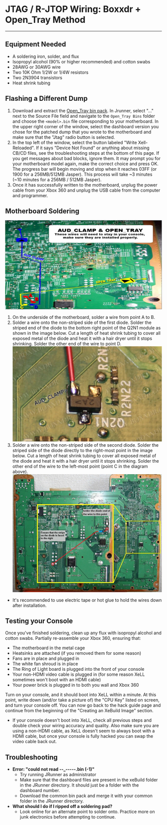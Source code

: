 # JTAG / R-JTOP Wiring: Boxxdr + Open_Tray Method

------

## Equipment Needed

- A soldering iron, solder, and flux
- Isopropyl alcohol (90% or higher recommended) and cotton swabs
- 28AWG or 30AWG wire
- Two 10K Ohm 1/2W or 1/4W resistors
- Two 2N3904 transistors
- Heat shrink tubing

## Flashing a Different Dump

1. Download and extract the [Open_Tray bin pack](https://www.mediafire.com/file/y169u1he03mtheo/Open_Tray_Bins.zip/file). In Jrunner, select "..." next to the Source File field and navigate to the `Open_Tray Bins` folder and choose the `<model>.bin` file corresponding to your motherboard. In the upper right corner of  the window, select the dashboard version you chose for the patched dump  that you wrote to the motherboard and make sure that the "Jtag" radio  button is selected.
2. In the top left of the window, select the button labeled "Write  Xell-Reloaded". If it says "Device Not Found" or anything about missing  CB/CD files, see the troubleshooting steps at the bottom of this page.  If you get messages about bad blocks, ignore them. It may prompt you for your motherboard model again, make the correct choice and press OK. The progress bar will begin moving and stop when it reaches 03FF (or 1900  for a 256MB/512MB Jasper). This process will take ~3 minutes (~10  minutes for a 256MB / 512MB Jasper).
3. Once it has successfully written to the motherboard, unplug the  power cable from your Xbox 360 and unplug the USB cable from the  computer and programmer.

## Motherboard Soldering

![boxxdr_dvd](../../media/JzHeEJd41udHb9HJvXms24F_VhIMAcb1H0xDP-alo6M.png)

1. On the underside of the motherboard, solder a wire from point A to B.
2. Solder a wire onto the non-striped side of the first diode.  Solder the striped end of the diode to the bottom right point of the  Q2N1 module as shown in the image below. Cut a length of heat shrink  tubing to cover all exposed metal of the diode and heat it with a hair  dryer until it stops shrinking. Solder the other end of the wire to  point D. ![Non-Xenon-JTAG1](../../media/z2trD1x5IU7sQ-tcwjGntCoDo6vLQ2e-bmBT-KlmzPU.png)
3. Solder a wire onto the non-striped side of the second diode.  Solder the striped side of the diode directly to the right-most point in the image below. Cut a length of heat shrink tubing to cover all  exposed metal of the diode and heat it with a hair dryer until it stops  shrinking. Solder the other end of the wire to the left-most point  (point C in the diagram above). ![boxxdr_dvd](../../media/9DxubM7Fc_ZcqB1lHcfW-sTh2qFZhjRzXSlbswtCxys.png)

- It's recommended to use electric tape or hot glue to hold the wires down after installation. 

## Testing your Console

Once you've finished soldering, clean up any flux with isopropyl  alcohol and cotton swabs. Partially re-assemble your Xbox 360, ensuring  that:

- The motherboard in the metal cage
- Heatsinks are attached (if you removed them for some reason)
- Fans are in place and plugged in
- The white fan shroud is in place
- The Ring of Light board is plugged into the front of your console
- Your non-HDMI video cable is plugged in (for some reason XeLL sometimes won't boot with an HDMI cable)
- Your power brick is plugged in to both you wall and Xbox 360

Turn on your console, and it should boot into XeLL within a minute.  At this point, write down (and/or take a picture of) the "CPU Key"  listed on screen, and turn your console off. You can now go back to the  hack guide page and continue from the beginning of the "Creating an  XeBuild Image" section.

- If your console doesn't boot into XeLL, check all previous steps and double check your wiring accuracy and quality. Also make sure you are  using a non-HDMI cable, as XeLL doesn't seem to always boot with a HDMI  cable, but once your console is fully hacked you can swap the video  cable back out.

## Troubleshooting

- **Error: "could not read --_-----.bin (-1)"**
  - Try running JRunner as administrator
  - Make sure that the dashboard files are present in the xeBuild folder in the JRunner directory. It should just be a folder with the dashboard number.
  - Download the common bin pack and merge it with your common folder in the JRunner directory.
- **What should I do if I ripped off a soldering pad?**
  - Look online for an alternate point to solder onto. Practice more on junk electronics before attempting to continue.